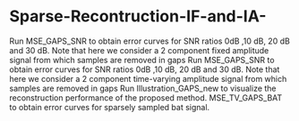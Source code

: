 # Sparse-Recontruction-IF-and-IA-
Run MSE_GAPS_SNR to obtain error curves for SNR ratios 0dB ,10 dB, 20 dB and 30 dB. Note that here we consider a 2 component fixed amplitude signal
from which samples are removed in gaps
Run MSE_GAPS_SNR to obtain error curves for SNR ratios 0dB ,10 dB, 20 dB and 30 dB. Note that here we consider a 2 component time-varying amplitude signal
from which samples are removed in gaps
Run Illustration_GAPS_new to visualize the reconstruction performance of the proposed method.
MSE_TV_GAPS_BAT to obtain error curves for sparsely sampled bat signal.
